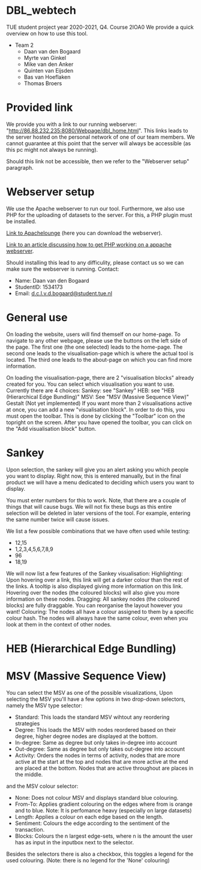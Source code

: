# DBL_webtech
TUE student project year 2020-2021, Q4. Course 2IOA0
We provide a quick overview on how to use this tool.

* Team 2
	* Daan van den Bogaard
	* Myrte van Ginkel
	* Mike van den Anker
	* Quinten van Eijsden
	* Bas van Hoeflaken
	* Thomas Broers

# Provided link
We provide you with a link to our running webserver: "http://86.88.232.235:8080/Webpage/dbl_home.html".
This links leads to the server hosted on the personal network of one of our team members. We cannot guarantee at this point that the server will always be accessible (as this pc might not always be running). 

Should this link not be accessible, then we refer to the "Webserver setup" paragraph. 

# Webserver setup
We use the Apache webserver to run our tool. Furthermore, we also use PHP for the uploading of datasets to the server. For this, a PHP plugin must be installed.

[Link to Apachelounge](https://www.apachelounge.com/download/) (here you can download the webserver).

[Link to an article discussing how to get PHP working on a appache webserver](https://danielarancibia.wordpress.com/2015/09/27/installing-apache-2-4-and-php-7-for-development-on-windows/).

Should installing this lead to any difficulity, please contact us so we can make sure the webserver is running.
Contact: 
* Name: Daan van den Bogaard
* StudentID: 1534173 
* Email: d.c.l.v.d.bogaard@student.tue.nl

# General use
On loading the website, users will find themself on our home-page. 
To navigate to any other webpage, please use the buttons on the left side of the page. 
The first one (the one selected) leads to the home-page.
The second one leads to the visualisation-page which is where the actual tool is located.
The third one leads to the about-page on which you can find more information. 

On loading the visualisation-page, there are 2 "visualisation blocks" already created for you. 
You can select which visualisation you want to use. Currently there are 4 choices:
    Sankey: see "Sankey"
    HEB: see "HEB (Hierarchical Edge Bundling)"
    MSV: See "MSV (Massive Sequence View)"
    Gestalt (Not yet implemented)
If you want more than 2 visualisations active at once, you can add a new "visualisation block".
In order to do this, you must open the toolbar. This is done by clicking the "Toolbar" icon on the topright on the screen.
After you have opened the toolbar, you can click on the "Add visualisation block" button.

# Sankey 
Upon selection, the sankey will give you an alert asking you which people you want to display.
Right now, this is entered manually, but in the final product we will have a menu dedicated to deciding which users you want to display.

You must enter numbers for this to work. Note, that there are a couple of things that will cause bugs. We will not fix these bugs as this entire selection will be deleted in later versions of the tool.
For example, entering the same number twice will cause issues. 

We list a few possible combinations that we have often used while testing:

* 12,15
* 1,2,3,4,5,6,7,8,9
* 96
* 18,19

We will now list a few features of the Sankey visualisation:
Highlighting: Upon hovering over a link, this link will get a darker colour than the rest of the links. A tooltip is also displayed giving more information on this link. Hovering over the nodes (the coloured blocks) will also give you more information on these nodes.
Dragging: All sankey nodes (the coloured blocks) are fully draggable. You can reorganise the layout however you want! 
Colouring: The nodes all have a colour assigned to them by a specific colour hash. The nodes will always have the same colour, even when you look at them in the context of other nodes. 

# HEB (Hierarchical Edge Bundling)


# MSV (Massive Sequence View) 
You can select the MSV as one of the possible visualizations,
Upon selecting the MSV you'll have a few options in two drop-down selectors,
namely the MSV type selector:

- Standard: This loads the standard MSV wihtout any reordering strategies
- Degree: This loads the MSV with nodes reordered based on their degree, higher degree nodes are displayed at the bottom.
- In-degree: Same as degree but only takes in-degree into account
- Out-degree: Same as degree but only takes out-degree into account
- Activity: Orders the nodes in terms of activity, nodes that are more active at the start at the top and nodes that
	    are more active at the end are placed at the bottom. Nodes that are active throughout are places in the middle.

and the MSV colour selector:

- None: Does not colour MSV and displays standard blue colouring.
- From-To: Applies gradient colouring on the edges where from is orange and to blue. 
	   Note: It is perfomance heavy (especially on large datasets)
- Length: Applies a colour on each edge based on the length.
- Sentiment: Colours the edge according to the sentiment of the transaction.
- Blocks: Colours the n largest edge-sets, where n is the amount the user has as input in the inputbox next to the selector.

Besides the selectors there is also a checkbox, this toggles a legend for the used colouring.
(Note: there is no legend for the 'None' colouring)
